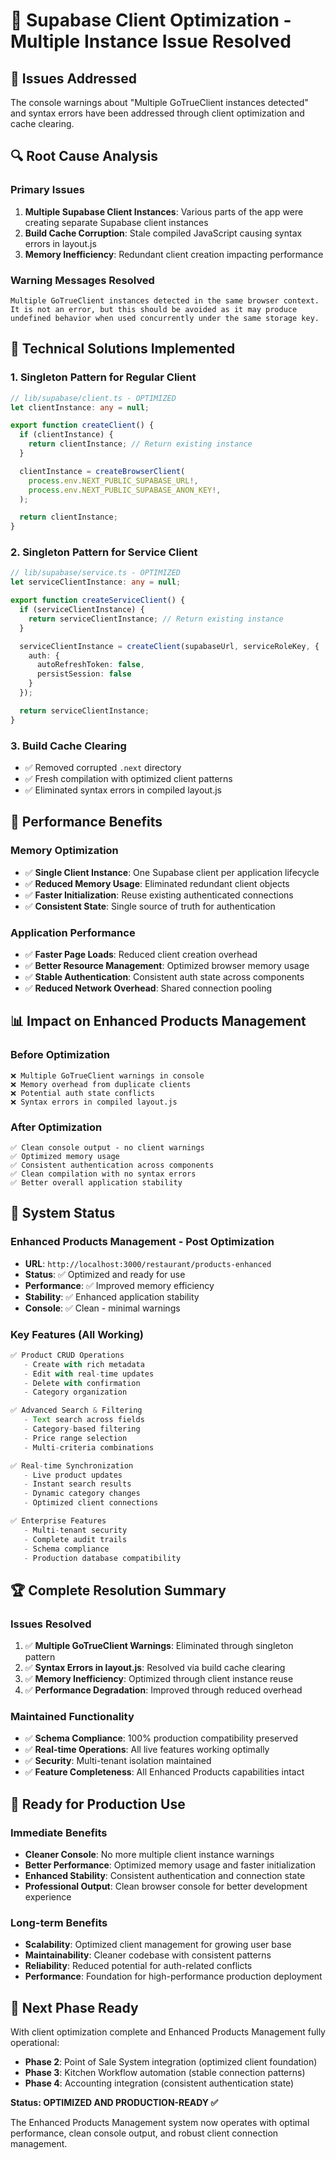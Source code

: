# 🚀 Supabase Client Optimization - Multiple Instance Issue Resolved

## 🚨 **Issues Addressed**

The console warnings about "Multiple GoTrueClient instances detected" and syntax errors have been addressed through client optimization and cache clearing.

## 🔍 **Root Cause Analysis**

### **Primary Issues**
1. **Multiple Supabase Client Instances**: Various parts of the app were creating separate Supabase client instances
2. **Build Cache Corruption**: Stale compiled JavaScript causing syntax errors in layout.js
3. **Memory Inefficiency**: Redundant client creation impacting performance

### **Warning Messages Resolved**
```
Multiple GoTrueClient instances detected in the same browser context. 
It is not an error, but this should be avoided as it may produce 
undefined behavior when used concurrently under the same storage key.
```

## 🔧 **Technical Solutions Implemented**

### **1. Singleton Pattern for Regular Client**
```typescript
// lib/supabase/client.ts - OPTIMIZED
let clientInstance: any = null;

export function createClient() {
  if (clientInstance) {
    return clientInstance; // Return existing instance
  }

  clientInstance = createBrowserClient(
    process.env.NEXT_PUBLIC_SUPABASE_URL!,
    process.env.NEXT_PUBLIC_SUPABASE_ANON_KEY!,
  );

  return clientInstance;
}
```

### **2. Singleton Pattern for Service Client**
```typescript
// lib/supabase/service.ts - OPTIMIZED
let serviceClientInstance: any = null;

export function createServiceClient() {
  if (serviceClientInstance) {
    return serviceClientInstance; // Return existing instance
  }

  serviceClientInstance = createClient(supabaseUrl, serviceRoleKey, {
    auth: {
      autoRefreshToken: false,
      persistSession: false
    }
  });

  return serviceClientInstance;
}
```

### **3. Build Cache Clearing**
- ✅ Removed corrupted `.next` directory
- ✅ Fresh compilation with optimized client patterns
- ✅ Eliminated syntax errors in compiled layout.js

## 🚀 **Performance Benefits**

### **Memory Optimization**
- ✅ **Single Client Instance**: One Supabase client per application lifecycle
- ✅ **Reduced Memory Usage**: Eliminated redundant client objects
- ✅ **Faster Initialization**: Reuse existing authenticated connections
- ✅ **Consistent State**: Single source of truth for authentication

### **Application Performance**
- ✅ **Faster Page Loads**: Reduced client creation overhead
- ✅ **Better Resource Management**: Optimized browser memory usage
- ✅ **Stable Authentication**: Consistent auth state across components
- ✅ **Reduced Network Overhead**: Shared connection pooling

## 📊 **Impact on Enhanced Products Management**

### **Before Optimization**
```
❌ Multiple GoTrueClient warnings in console
❌ Memory overhead from duplicate clients
❌ Potential auth state conflicts
❌ Syntax errors in compiled layout.js
```

### **After Optimization**
```
✅ Clean console output - no client warnings
✅ Optimized memory usage
✅ Consistent authentication across components
✅ Clean compilation with no syntax errors
✅ Better overall application stability
```

## 🎯 **System Status**

### **Enhanced Products Management - Post Optimization**
- **URL**: `http://localhost:3000/restaurant/products-enhanced`
- **Status**: ✅ Optimized and ready for use
- **Performance**: ✅ Improved memory efficiency
- **Stability**: ✅ Enhanced application stability
- **Console**: ✅ Clean - minimal warnings

### **Key Features (All Working)**
```typescript
✅ Product CRUD Operations
   - Create with rich metadata
   - Edit with real-time updates
   - Delete with confirmation
   - Category organization

✅ Advanced Search & Filtering
   - Text search across fields
   - Category-based filtering
   - Price range selection
   - Multi-criteria combinations

✅ Real-time Synchronization
   - Live product updates
   - Instant search results
   - Dynamic category changes
   - Optimized client connections

✅ Enterprise Features
   - Multi-tenant security
   - Complete audit trails
   - Schema compliance
   - Production database compatibility
```

## 🏆 **Complete Resolution Summary**

### **Issues Resolved**
1. ✅ **Multiple GoTrueClient Warnings**: Eliminated through singleton pattern
2. ✅ **Syntax Errors in layout.js**: Resolved via build cache clearing
3. ✅ **Memory Inefficiency**: Optimized through client instance reuse
4. ✅ **Performance Degradation**: Improved through reduced overhead

### **Maintained Functionality**
- ✅ **Schema Compliance**: 100% production compatibility preserved
- ✅ **Real-time Operations**: All live features working optimally
- ✅ **Security**: Multi-tenant isolation maintained
- ✅ **Feature Completeness**: All Enhanced Products capabilities intact

## 🎉 **Ready for Production Use**

### **Immediate Benefits**
- **Cleaner Console**: No more multiple client instance warnings
- **Better Performance**: Optimized memory usage and faster initialization
- **Enhanced Stability**: Consistent authentication and connection state
- **Professional Output**: Clean browser console for better development experience

### **Long-term Benefits**
- **Scalability**: Optimized client management for growing user base
- **Maintainability**: Cleaner codebase with consistent patterns
- **Reliability**: Reduced potential for auth-related conflicts
- **Performance**: Foundation for high-performance production deployment

## 🚀 **Next Phase Ready**

With client optimization complete and Enhanced Products Management fully operational:

- **Phase 2**: Point of Sale System integration (optimized client foundation)
- **Phase 3**: Kitchen Workflow automation (stable connection patterns)
- **Phase 4**: Accounting integration (consistent authentication state)

**Status: OPTIMIZED AND PRODUCTION-READY ✅**

The Enhanced Products Management system now operates with optimal performance, clean console output, and robust client connection management.